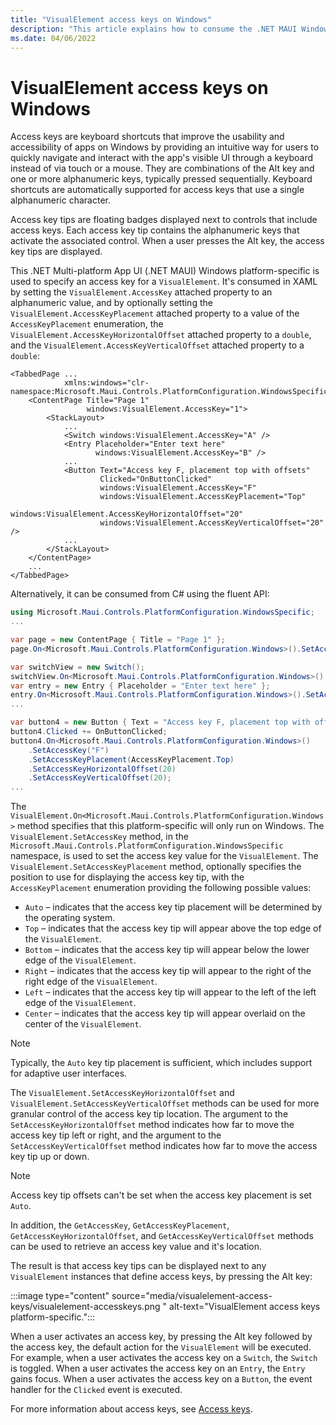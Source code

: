```yaml
---
title: "VisualElement access keys on Windows"
description: "This article explains how to consume the .NET MAUI Windows platform-specific that specifies an access key for a VisualElement."
ms.date: 04/06/2022
---
```


# VisualElement access keys on Windows

Access keys are keyboard shortcuts that improve the usability and accessibility of apps on Windows by providing an intuitive way for users to quickly navigate and interact with the app's visible UI through a keyboard instead of via touch or a mouse. They are combinations of the Alt key and one or more alphanumeric keys, typically pressed sequentially. Keyboard shortcuts are automatically supported for access keys that use a single alphanumeric character.

Access key tips are floating badges displayed next to controls that include access keys. Each access key tip contains the alphanumeric keys that activate the associated control. When a user presses the Alt key, the access key tips are displayed.

This .NET Multi-platform App UI (.NET MAUI) Windows platform-specific is used to specify an access key for a `VisualElement`. It's consumed in XAML by setting the `VisualElement.AccessKey` attached property to an alphanumeric value, and by optionally setting the `VisualElement.AccessKeyPlacement` attached property to a value of the `AccessKeyPlacement` enumeration, the `VisualElement.AccessKeyHorizontalOffset` attached property to a `double`, and the `VisualElement.AccessKeyVerticalOffset` attached property to a `double`:

```xaml
<TabbedPage ...
            xmlns:windows="clr-namespace:Microsoft.Maui.Controls.PlatformConfiguration.WindowsSpecific;assembly=Microsoft.Maui.Controls">
    <ContentPage Title="Page 1"
                 windows:VisualElement.AccessKey="1">
        <StackLayout>
            ...
            <Switch windows:VisualElement.AccessKey="A" />
            <Entry Placeholder="Enter text here"
                   windows:VisualElement.AccessKey="B" />
            ...
            <Button Text="Access key F, placement top with offsets"
                    Clicked="OnButtonClicked"
                    windows:VisualElement.AccessKey="F"
                    windows:VisualElement.AccessKeyPlacement="Top"
                    windows:VisualElement.AccessKeyHorizontalOffset="20"
                    windows:VisualElement.AccessKeyVerticalOffset="20" />
            ...
        </StackLayout>
    </ContentPage>
    ...
</TabbedPage>
```

Alternatively, it can be consumed from C# using the fluent API:

```csharp
using Microsoft.Maui.Controls.PlatformConfiguration.WindowsSpecific;
...

var page = new ContentPage { Title = "Page 1" };
page.On<Microsoft.Maui.Controls.PlatformConfiguration.Windows>().SetAccessKey("1");

var switchView = new Switch();
switchView.On<Microsoft.Maui.Controls.PlatformConfiguration.Windows>().SetAccessKey("A");
var entry = new Entry { Placeholder = "Enter text here" };
entry.On<Microsoft.Maui.Controls.PlatformConfiguration.Windows>().SetAccessKey("B");
...

var button4 = new Button { Text = "Access key F, placement top with offsets" };
button4.Clicked += OnButtonClicked;
button4.On<Microsoft.Maui.Controls.PlatformConfiguration.Windows>()
    .SetAccessKey("F")
    .SetAccessKeyPlacement(AccessKeyPlacement.Top)
    .SetAccessKeyHorizontalOffset(20)
    .SetAccessKeyVerticalOffset(20);
...
```

The `VisualElement.On<Microsoft.Maui.Controls.PlatformConfiguration.Windows>` method specifies that this platform-specific will only run on Windows. The `VisualElement.SetAccessKey` method, in the `Microsoft.Maui.Controls.PlatformConfiguration.WindowsSpecific` namespace, is used to set the access key value for the `VisualElement`. The `VisualElement.SetAccessKeyPlacement` method, optionally specifies the position to use for displaying the access key tip, with the `AccessKeyPlacement` enumeration providing the following possible values:

- `Auto` – indicates that the access key tip placement will be determined by the operating system.
- `Top` – indicates that the access key tip will appear above the top edge of the `VisualElement`.
- `Bottom` – indicates that the access key tip will appear below the lower edge of the `VisualElement`.
- `Right` – indicates that the access key tip will appear to the right of the right edge of the `VisualElement`.
- `Left` – indicates that the access key tip will appear to the left of the left edge of the `VisualElement`.
- `Center` – indicates that the access key tip will appear overlaid on the center of the `VisualElement`.

> [!NOTE]
> Typically, the `Auto` key tip placement is sufficient, which includes support for adaptive user interfaces.

The `VisualElement.SetAccessKeyHorizontalOffset` and `VisualElement.SetAccessKeyVerticalOffset` methods can be used for more granular control of the access key tip location. The argument to the `SetAccessKeyHorizontalOffset` method indicates how far to move the access key tip left or right, and the argument to the `SetAccessKeyVerticalOffset` method indicates how far to move the access key tip up or down.

>[!NOTE]
> Access key tip offsets can't be set when the access key placement is set `Auto`.

In addition, the `GetAccessKey`, `GetAccessKeyPlacement`, `GetAccessKeyHorizontalOffset`, and `GetAccessKeyVerticalOffset` methods can be used to retrieve an access key value and it's location.

The result is that access key tips can be displayed next to any `VisualElement` instances that define access keys, by pressing the Alt key:

:::image type="content" source="media/visualelement-access-keys/visualelement-accesskeys.png " alt-text="VisualElement access keys platform-specific.":::

When a user activates an access key, by pressing the Alt key followed by the access key, the default action for the `VisualElement` will be executed. For example, when a user activates the access key on a `Switch`, the `Switch` is toggled. When a user activates the access key on an `Entry`, the `Entry` gains focus. When a user activates the access key on a `Button`, the event handler for the `Clicked` event is executed.

<!-- > [!WARNING]
> By default, when a modal dialog is displayed any access keys that are defined on the page behind the dialog can still be activated. However, custom logic can be written to disable access keys in this scenario. This can be achieved by handling the `Dispatcher.AcceleratorKeyActivated` event in the `MainPage` class of your UWP project, and in the event handler setting the `Handled` property of the event arguments to `true` when a modal dialog is displayed. -->

For more information about access keys, see [Access keys](/windows/apps/design/input/access-keys).
